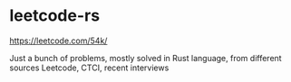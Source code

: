 # leetcode-rs
https://leetcode.com/54k/

Just a bunch of problems, mostly solved in Rust language, from different sources
Leetcode, CTCI, recent interviews
